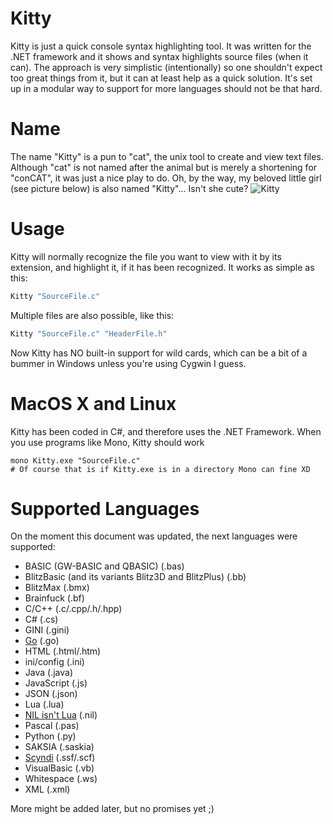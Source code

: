 # Kitty

Kitty is just a quick console syntax highlighting tool.
It was written for the .NET framework and it shows and syntax highlights source files (when it can). The approach is very simplistic (intentionally) so one shouldn't expect too great things from it, but it can at least help as a quick solution. It's set up in a modular way to support for more languages should not be that hard.

# Name

The name "Kitty" is a pun to "cat", the unix tool to create and view text files. Although "cat" is not named after the animal but is merely a shortening for "conCAT", it was just a nice play to do. Oh, by the way, my beloved little girl (see picture below) is also named "Kitty"... Isn't she cute?
![Kitty](http://tricky1975.github.io/DevLogs/Dyrt/Icons/kitty.jpg)

# Usage

Kitty will normally recognize the file you want to view with it by its extension, and highlight it, if it has been recognized. It works as simple as this:
~~~PowerShell
Kitty "SourceFile.c" 
~~~

Multiple files are also possible, like this:
~~~PowerShell
Kitty "SourceFile.c" "HeaderFile.h"
~~~

Now Kitty has NO built-in support for wild cards, which can be a bit of a bummer in Windows unless you're using Cygwin I guess.

# MacOS X and Linux

Kitty has been coded in C#, and therefore uses the .NET Framework. When you use programs like Mono, Kitty should work
~~~shell
mono Kitty.exe "SourceFile.c"
# Of course that is if Kitty.exe is in a directory Mono can fine XD
~~~

# Supported Languages

On the moment this document was updated, the next languages were supported:
- BASIC (GW-BASIC and QBASIC) (.bas)
- BlitzBasic (and its variants Blitz3D and BlitzPlus) (.bb)
- BlitzMax (.bmx)
- Brainfuck (.bf)
- C/C++ (.c/.cpp/.h/.hpp)
- C# (.cs)
- GINI (.gini)
- [Go](https://golang.org/) (.go)
- HTML (.html/.htm)
- ini/config (.ini)
- Java (.java)
- JavaScript (.js)
- JSON (.json)
- Lua (.lua)
- [NIL isn't Lua](https://github.com/jpbubble/NIL-isn-t-Lua) (.nil)
- Pascal (.pas)
- Python (.py)
- SAKSIA (.saskia)
- [Scyndi](https://github.com/Wendicka/Scyndi) (.ssf/.scf)
- VisualBasic (.vb)
- Whitespace (.ws)
- XML (.xml)

More might be added later, but no promises yet ;)
